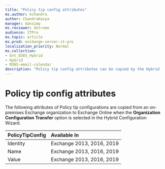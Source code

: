 ```yaml
---
title: "Policy tip config attributes"
ms.author: kchandra
author: ChandraKavya
manager: dansimp
ms.reviewer: dstrome
audience: ITPro
ms.topic: article
ms.prod: exchange-server-it-pro
localization_priority: Normal
ms.collection:
- Ent_O365_Hybrid
- Hybrid
- M365-email-calendar
description: "Policy tip config attributes can be copied by the Hybrid Configuration Wizard from your on-premises organization to Exchange Online to help simplify your hybrid deployment"
---
```


# Policy tip config attributes

The following attributes of Policy tip configurations are copied from an on-premises Exchange organization to Exchange Online when the **Organization Configuration Transfer** option is selected in the Hybrid Configuration Wizard.

|**PolicyTipConfig**|**Available In**|
|:-----|:-----|
|Identity|Exchange 2013, 2016, 2019|
|Name|Exchange 2013, 2016, 2019|
|Value|Exchange 2013, 2016, 2019|
